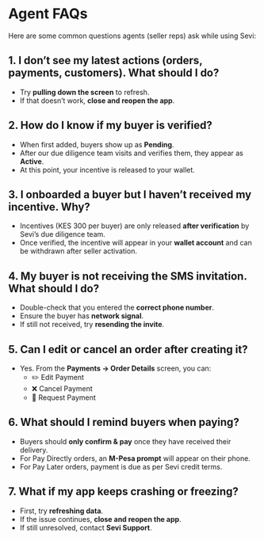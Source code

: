 # Agent FAQs

Here are some common questions agents (seller reps) ask while using Sevi:  


## 1. I don’t see my latest actions (orders, payments, customers). What should I do?
- Try **pulling down the screen** to refresh.  
- If that doesn’t work, **close and reopen the app**.  


## 2. How do I know if my buyer is verified?
- When first added, buyers show up as **Pending**.  
- After our due diligence team visits and verifies them, they appear as **Active**.  
- At this point, your incentive is released to your wallet.  


## 3. I onboarded a buyer but I haven’t received my incentive. Why?
- Incentives (KES 300 per buyer) are only released **after verification** by Sevi’s due diligence team.  
- Once verified, the incentive will appear in your **wallet account** and can be withdrawn after seller activation.  


## 4. My buyer is not receiving the SMS invitation. What should I do?
- Double-check that you entered the **correct phone number**.  
- Ensure the buyer has **network signal**.  
- If still not received, try **resending the invite**.  


## 5. Can I edit or cancel an order after creating it?
- Yes. From the **Payments → Order Details** screen, you can:  
  - ✏️ Edit Payment  
  - ❌ Cancel Payment  
  - 📲 Request Payment  


## 6. What should I remind buyers when paying?
- Buyers should **only confirm & pay** once they have received their delivery.  
- For Pay Directly orders, an **M-Pesa prompt** will appear on their phone.  
- For Pay Later orders, payment is due as per Sevi credit terms.  


## 7. What if my app keeps crashing or freezing?
- First, try **refreshing data**.  
- If the issue continues, **close and reopen the app**.  
- If still unresolved, contact **Sevi Support**.  
